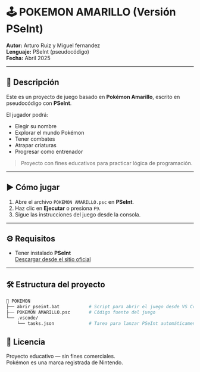 # 🕹️ POKEMON AMARILLO (Versión PSeInt)

**Autor:** Arturo Ruiz y Miguel fernandez  
**Lenguaje:** PSeInt (pseudocódigo)  
**Fecha:** Abril 2025  

---

## 📖 Descripción

Este es un proyecto de juego basado en **Pokémon Amarillo**, escrito en pseudocódigo con **PSeInt**.

El jugador podrá:
- Elegir su nombre
- Explorar el mundo Pokémon
- Tener combates
- Atrapar criaturas
- Progresar como entrenador

> Proyecto con fines educativos para practicar lógica de programación.

---

## ▶️ Cómo jugar

1. Abre el archivo `POKEMON AMARILLO.psc` en **PSeInt**.
2. Haz clic en **Ejecutar** o presiona `F9`.
3. Sigue las instrucciones del juego desde la consola.

---

## ⚙️ Requisitos

- Tener instalado **PSeInt**  
  [Descargar desde el sitio oficial](http://pseint.sourceforge.net/)

---

## 🛠 Estructura del proyecto

```bash
📁 POKEMON
├── abrir_pseint.bat           # Script para abrir el juego desde VS Code
├── POKEMON AMARILLO.psc       # Código fuente del juego
└── .vscode/
    └── tasks.json             # Tarea para lanzar PSeInt automáticamente
```


## 📜 Licencia

Proyecto educativo — sin fines comerciales.  
Pokémon es una marca registrada de Nintendo.

